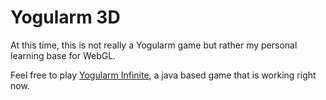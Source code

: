 Yogularm 3D
===========

At this time, this is not really a Yogularm game but rather my personal learning base for WebGL.

Feel free to play [Yogularm Infinite](http://yogularm.de/software/yogularm), a java based game that is working right now.

